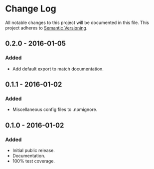 # Change Log
All notable changes to this project will be documented in this file.
This project adheres to [Semantic Versioning](http://semver.org/).

## 0.2.0 - 2016-01-05
### Added
- Add default export to match documentation.

## 0.1.1 - 2016-01-02
### Added
- Miscellaneous config files to .npmignore.

## 0.1.0 - 2016-01-02
### Added
- Initial public release.
- Documentation.
- 100% test coverage.
